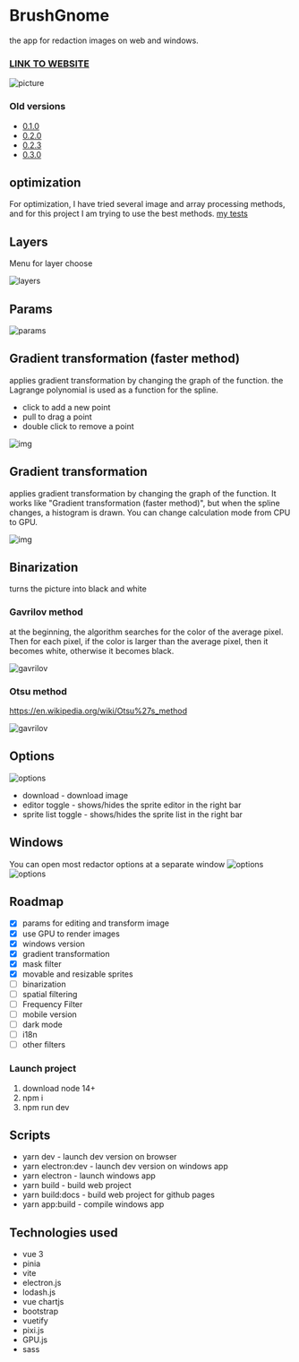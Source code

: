 # BrushGnome
the app for redaction images on web and windows.
### [LINK TO WEBSITE](https://ahibis.github.io/BrushGnome/)
![picture](/github/edit1.jpg)
### Old versions
* [0.1.0](https://github.com/ahibis/image-editor/tree/v0.1.0)
* [0.2.0](https://github.com/ahibis/image-editor/tree/v0.2.0)
* [0.2.3](https://github.com/ahibis/image-editor/tree/v0.2.3)
* [0.3.0](https://github.com/ahibis/image-editor/tree/v0.3.0)
## optimization
For optimization, I have tried several image and array processing methods, and for this project I am trying to use the best methods.
[my tests](https://github.com/ahibis/speedTestJs)
## Layers
Menu for layer choose

![layers](/github/layers.png)
## Params
![params](/github/params.png)
## Gradient transformation (faster method)
applies gradient transformation by changing the graph of the function.
the Lagrange polynomial is used as a function for the spline.
* click to add a new point
* pull to drag a point
* double click to remove a point

![img](/github/GTF.png)
## Gradient transformation
applies gradient transformation by changing the graph of the function.
It works like "Gradient transformation (faster method)", but when the spline changes, a histogram is drawn.
You can change calculation mode from CPU to GPU.

![img](/github/gt.png)
## Binarization
turns the picture into black and white
### Gavrilov method
at the beginning, the algorithm searches for the color of the average pixel. Then for each pixel, if the color is larger than the average pixel, then it becomes white, otherwise it becomes black.

![gavrilov](/github/Gavrilov.png)
### Otsu method
https://en.wikipedia.org/wiki/Otsu%27s_method

![gavrilov](/github/otsu.png)
## Options
![options](/github/Options.png)

* download - download image
* editor toggle - shows/hides the sprite editor in the right bar
* sprite list toggle - shows/hides the sprite list in the right bar

## Windows
You can open most redactor options at a separate window
![options](/github/windows.jpg)
![options](/github/windows.png)


## Roadmap
- [x] params for editing and transform image
- [x] use GPU to render images
- [x] windows version
- [x] gradient transformation
- [x] mask filter
- [x] movable and resizable sprites 
- [ ] binarization
- [ ] spatial filtering
- [ ] Frequency Filter 
- [ ] mobile version
- [ ] dark mode
- [ ] i18n
- [ ] other filters

### Launch project
1. download node 14+
2. npm i
3. npm run dev
## Scripts 
- yarn dev - launch dev version on browser
- yarn electron:dev - launch dev version on windows app 
- yarn electron - launch windows app 
- yarn build - build web project
- yarn build:docs - build web project for github pages
- yarn app:build - compile windows app

## Technologies used 
- vue 3
- pinia
- vite
- electron.js
- lodash.js
- vue chartjs
- bootstrap
- vuetify
- pixi.js
- GPU.js
- sass
